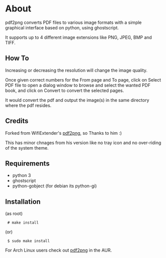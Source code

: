 About
=======

pdf2png converts PDF files to various image formats with a simple graphical interface based on python, using ghostscript.

It supports up to 4 different image extensions like PNG, JPEG, BMP and TIFF.

## How To

Increasing or decreasing the resolution will change the image quality.

Once given correct numbers for the From page and To page, click on Select PDF file to open a dialog window to browse and select the wanted PDF book, and click on Convert to convert the selected pages.

It would convert the pdf and output the image(s) in the same directory where the pdf resides.

## Credits

Forked from WifiExtender's <a href="https://github.com/wifiextender/pdf2png">pdf2png</a>, so Thanks to him :)

This has minor chnages from his version like no tray icon and no over-riding of the system theme.

## Requirements

* python 3
* ghostscript
* python-gobject (for debian its python-gi)

## Installation

(as root)
~~~~
 # make install
~~~~
(or)
~~~~
 $ sudo make install
~~~~

For Arch Linux users check out <a href="https://aur.archlinux.org/packages/pdf2png/">pdf2png</a> in the AUR.
